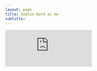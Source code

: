 ```yaml
---
layout: page
title: Sophie Ward as me
subtitle:   
---
```



  <iframe src="http://https//youtu.be/m-19ZMxdNgo"
   width="280" height="120" frameborder="0" allowfullscreen></iframe>
